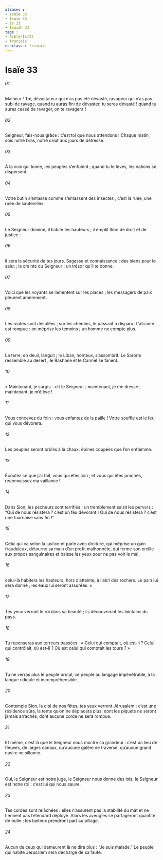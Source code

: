 ```yaml
---
aliases : 
- Isaïe 33
- Isaïe 33
- Is 33
- Isaiah 33
tags : 
- Bible/Is/33
- français
cssclass : français
---
```


# Isaïe 33

###### 01
Malheur ! Toi, dévastateur qui n’as pas été dévasté,
ravageur qui n’as pas subi de ravage,
quand tu auras fini de dévaster,
tu seras dévasté !
quand tu auras cessé de ravager,
on te ravagera !
###### 02
Seigneur, fais-nous grâce :
c’est toi que nous attendons !
Chaque matin, sois notre bras,
notre salut aux jours de détresse.
###### 03
À la voix qui tonne, les peuples s’enfuient ;
quand tu te lèves, les nations se dispersent.
###### 04
Votre butin s’entasse comme s’entassent des insectes ;
c’est la ruée, une ruée de sauterelles.
###### 05
Le Seigneur domine,
il habite les hauteurs ;
il emplit Sion de droit et de justice :
###### 06
il sera la sécurité de tes jours.
Sagesse et connaissance :
des biens pour le salut ;
la crainte du Seigneur :
un trésor qu’il te donne.
###### 07
Voici que les voyants se lamentent sur les places ;
les messagers de paix pleurent amèrement.
###### 08
Les routes sont désolées ;
sur les chemins, le passant a disparu.
L’alliance est rompue : on méprise les témoins ;
un homme ne compte plus.
###### 09
La terre, en deuil, languit ;
le Liban, honteux, s’assombrit.
Le Sarone ressemble au désert ;
le Bashane et le Carmel se fanent.
###### 10
« Maintenant, je surgis – dit le Seigneur ;
maintenant, je me dresse ;
maintenant, je m’élève !
###### 11
Vous concevez du foin : vous enfantez de la paille !
Votre souffle est le feu qui vous dévorera.
###### 12
Les peuples seront brûlés à la chaux,
épines coupées que l’on enflamme.
###### 13
Écoutez ce que j’ai fait, vous qui êtes loin ;
et vous qui êtes proches, reconnaissez ma vaillance !
###### 14
Dans Sion, les pécheurs sont terrifiés ;
un tremblement saisit les pervers :
“Qui de nous résistera ? c’est un feu dévorant !
Qui de nous résistera ? c’est une fournaise sans fin !”
###### 15
Celui qui va selon la justice et parle avec droiture,
qui méprise un gain frauduleux,
détourne sa main d’un profit malhonnête,
qui ferme son oreille aux propos sanguinaires
et baisse les yeux pour ne pas voir le mal,
###### 16
celui-là habitera les hauteurs,
hors d’atteinte, à l’abri des rochers.
Le pain lui sera donné ;
les eaux lui seront assurées. »
###### 17
Tes yeux verront le roi dans sa beauté ;
ils découvriront les lointains du pays.
###### 18
Tu repenseras aux terreurs passées :
« Celui qui comptait, où est-il ?
Celui qui contrôlait, où est-il ?
Où est celui qui comptait les tours ? »
###### 19
Tu ne verras plus le peuple brutal,
ce peuple au langage impénétrable,
à la langue ridicule et incompréhensible.
###### 20
Contemple Sion, la cité de nos fêtes,
tes yeux verront Jérusalem :
c’est une résidence sûre,
la tente qu’on ne déplacera plus,
dont les piquets ne seront jamais arrachés,
dont aucune corde ne sera rompue.
###### 21
Et même, c’est là que le Seigneur nous montre sa grandeur :
c’est un lieu de fleuves, de larges canaux,
qu’aucune galère ne traverse,
qu’aucun grand navire ne sillonne.
###### 22
Oui, le Seigneur est notre juge,
le Seigneur nous donne des lois,
le Seigneur est notre roi :
c’est lui qui nous sauve.
###### 23
Tes cordes sont relâchées :
elles n’assurent pas la stabilité du mât
et ne tiennent pas l’étendard déployé.
Alors les aveugles se partageront quantité de butin ;
les boiteux prendront part au pillage.
###### 24
Aucun de ceux qui demeurent là ne dira plus :
“Je suis malade.”
Le peuple qui habite Jérusalem
sera déchargé de sa faute.
